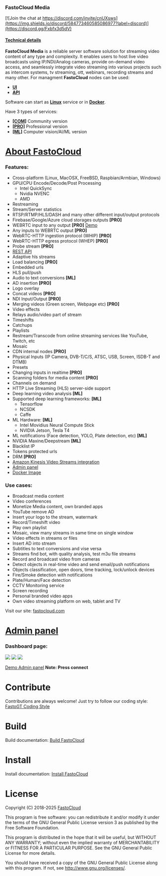 ### FastoCloud Media
[![Join the chat at https://discord.com/invite/cnUXsws](https://img.shields.io/discord/584773460585086977?label=discord)](https://discord.gg/Fxbfx3d5dV)

#### [Technical details](https://docs.fastocloud.com/all_presentations/media_server.pdf)

**FastoCloud Media** is a reliable server software solution for streaming video content of any type and complexity. It enables users to host live video broadcasts using IP/NDI/Analog cameras, provide on-demand video access, and seamlessly integrate video streaming into various projects such as intercom systems, tv streaming, ott, webinars, recording streams and many other. For managment **FastoCloud** nodes can be used:
- [**UI**](https://gitlab.com/fastocloud/wsfastocloud)
- [**API**](https://fastogt.stoplight.io/docs/fastocloud-api/6dbac8c0c0a0f-fasto-cloud-community-pro-ml-versions)

Software can start as [**Linux**](https://fastocloud.com/downloads.html) service or in [**Docker**](https://hub.docker.com/repository/docker/fastocloud/fastocloud).

Have 3 types of services:
- [**[COM]**](https://gitlab.com/fastocloud/fastocloud) Community version
- [**[PRO]**](https://fastocloud.com/downloads.html) Professional version
- [**[ML]**](https://fastocloud.com/downloads.html) Computer vision/AI/ML version

[About FastoCloud](https://github.com/fastogt/fastocloud_docs/wiki)
===============
### Features:
* Cross-platform (Linux, MacOSX, FreeBSD, Raspbian/Armbian, Windows)
* GPU/CPU Encode/Decode/Post Processing
  * Intel QuickSync
  * Nvidia NVENC
  * AMD
* Restreaming
* Stream/Server statistics
* RTSP/RTMP/HLS/DASH and many other different input/output protocols
* Firebase/Google/Azure cloud storages outputs **[PRO]**
* WEBRTC input to any output **[PRO]** [Demo](http://fastowebrtc.com)
* Any inputs to WEBRTC output **[PRO]**
* WebRTC-HTTP ingestion protocol (WHIP) **[PRO]**
* WebRTC-HTTP egress protocol (WHEP) **[PRO]**
* Probe stream **[PRO]**
* [REST API](https://fastogt.stoplight.io/docs/fastocloud-api/6dbac8c0c0a0f-fasto-cloud-community-pro-ml-versions)
* Adaptive hls streams
* Load balancing **[PRO]**
* Embedded urls
* HLS pull/push
* Audio to text conversions **[ML]**
* AD insertion **[PRO]**
* Logo overlay
* Concat videos **[PRO]**
* NDI Input/Output **[PRO]**
* Merging videos (Green screen, Webpage etc) **[PRO]**
* Video effects
* Relays audio/video part of stream
* Timeshifts
* Catchups
* Playlists
* Restream/Transcode from online streaming services like YouTube, Twitch, etc
* Mosaic
* CDN internal nodes **[PRO]**
* Physical Inputs (IP Camera, DVB-T/C/S, ATSC, USB, Screen, ISDB-T and DTMB)
* Presets
* Changing inputs in realtime **[PRO]**
* Scanning folders for media content **[PRO]**
* Channels on demand
* HTTP Live Streaming (HLS) server-side support
* Deep learning video analysis **[ML]**
* Supported deep learning frameworks: **[ML]**
  * Tensorflow
  * NCSDK 
  * Caffe
* ML Hardware: **[ML]**
  * Intel Movidius Neural Compute Stick
  * NVIDIA Jetson, Tesla T4
* ML notifications (Face detection, YOLO, Plate detection, etc) **[ML]**
* NVIDIA Maxine/Deepstream  **[ML]**
* Blacklist IP
* Tokens protected urls
* DRM **[PRO]**
* [Amazon Kinesis Video Streams integration](https://aws.amazon.com/kinesis/video-streams)
* [Admin panel](https://gitlab.com/fastocloud/wsfastocloud)
* [Docker Image](https://hub.docker.com/r/fastocloud/fastocloud)

### Use cases:
* Broadcast media content
* Video conferences
* Monetize Media content, own branded apps
* YouTube remove AD
* Insert your logo to the stream, watermark
* Record/Timeshift video
* Play own playlist
* Mosaic, view many streams in same time on single window
* Video effects in streams or files
* Insert AD into stream
* Subtitles to text conversions and vise versa
* Streams find bot, with quality analysis, test m3u file streams
* Record and broadcast video from cameras
* Detect objects in real-time video and send email/push notifications
* Objects classification, open doors, time tracking, lock/unlock devices
* Fire/Smoke detection with notifications
* Plate/Human/Face detection
* CCTV Monitoring service
* Screen recording
* Personal branded video apps
* Own video streaming platform on web, tablet and TV

Visit our site: [fastocloud.com](https://fastocloud.com)

[Admin panel](https://gitlab.com/fastocloud/wsfastocloud)
==========
### Dashboard page:
![](https://gitlab.com/fastocloud/wsfastocloud/raw/main/docs/images/fastocloud_one_web.png)
![](https://gitlab.com/fastocloud/wsfastocloud/raw/main/docs/images/fastocloud_one_web_store_live.png)
![](https://gitlab.com/fastocloud/wsfastocloud/raw/main/docs/images/fastocloud_one_web_store_vod.png)

[Demo Admin panel](https://ws.fastocloud.com) **Note: Press connect**

Contribute
==========
Contributions are always welcome! Just try to follow our coding style: [FastoGT Coding Style](https://github.com/fastogt/fastonosql/wiki/Coding-Style)

Build
========
Build documentation: [Build FastoCloud](https://github.com/fastogt/fastocloud_env/wiki/Build-service-from-sources)

Install
========
Install documentation: [Install FastoCloud](https://github.com/fastogt/fastocloud_env/wiki/Install-package)

License
=======

Copyright (C) 2018-2025 [FastoCloud](https://fastocloud.com)

This program is free software: you can redistribute it and/or modify
it under the terms of the GNU General Public License version 3 as 
published by the Free Software Foundation.

This program is distributed in the hope that it will be useful,
but WITHOUT ANY WARRANTY; without even the implied warranty of
MERCHANTABILITY or FITNESS FOR A PARTICULAR PURPOSE.  See the
GNU General Public License for more details.

You should have received a copy of the GNU General Public License
along with this program. If not, see <http://www.gnu.org/licenses/>.